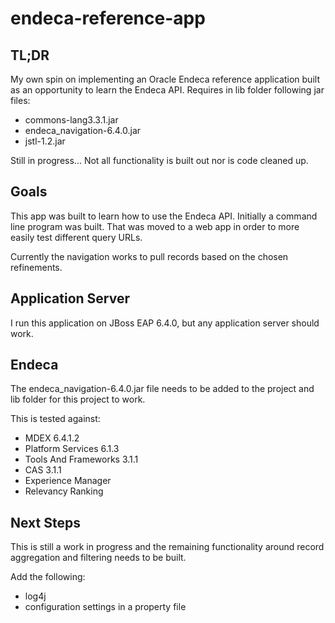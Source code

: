 # endeca-reference-app

## TL;DR

My own spin on implementing an Oracle Endeca reference application built as an opportunity to learn the Endeca API.
Requires in lib folder following jar files:
* commons-lang3.3.1.jar
* endeca_navigation-6.4.0.jar
* jstl-1.2.jar

Still in progress... Not all functionality is built out nor is code cleaned up.

## Goals

This app was built to learn how to use the Endeca API.  Initially a command line program was built.  That was moved to
a web app in order to more easily test different query URLs.

Currently the navigation works to pull records based on the chosen refinements.

## Application Server

I run this application on JBoss EAP 6.4.0, but any application server should work.

## Endeca

The endeca_navigation-6.4.0.jar file needs to be added to the project and lib folder for this project to work.

This is tested against:
 * MDEX 6.4.1.2
 * Platform Services 6.1.3
 * Tools And Frameworks 3.1.1
 * CAS 3.1.1
 * Experience Manager
 * Relevancy Ranking

## Next Steps

This is still a work in progress and the remaining functionality around record aggregation and filtering needs to be built.

Add the following:
* log4j
* configuration settings in a property file
 
